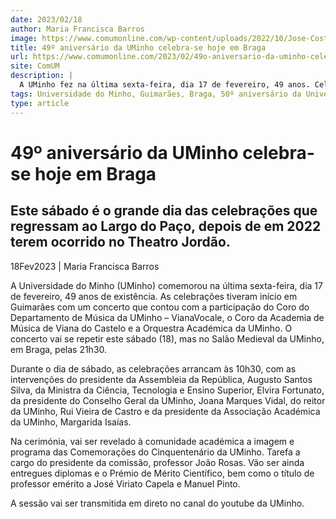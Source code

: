 ```yaml
---
date: 2023/02/18
author: Maria Francisca Barros
image: https://www.comumonline.com/wp-content/uploads/2022/10/Jose-Costa_Universidade-do-Minho_05-1500x1000.jpg
title: 49º aniversário da UMinho celebra-se hoje em Braga
url: https://www.comumonline.com/2023/02/49o-aniversario-da-uminho-celebra-se-hoje-em-braga/
site: ComUM
description: |
  A UMinho fez na última sexta-feira, dia 17 de fevereiro, 49 anos. Celebrações vão durar um ano com a comemoração do Cinquentenário da UM.
tags: Universidade do Minho, Guimarães, Braga, 50º aniversário da Universidade do Minho, 49º aniversário da Universidade do Minho, Ciquentenário da UMinho
type: article
---
```



# 49º aniversário da UMinho celebra-se hoje em Braga

## Este sábado é o grande dia das celebrações que regressam ao Largo do Paço, depois de em 2022 terem ocorrido no Theatro Jordão.

18Fev2023 | Maria Francisca Barros

A Universidade do Minho (UMinho) comemorou na última sexta-feira, dia 17 de fevereiro, 49 anos de existência. As celebrações tiveram início em Guimarães com um concerto que contou com a participação do Coro do Departamento de Música da UMinho – VianaVocale, o Coro da Academia de Música de Viana do Castelo e a Orquestra Académica da UMinho. O concerto vai se repetir este sábado (18), mas no Salão Medieval da UMinho, em Braga, pelas 21h30.

Durante o dia de sábado, as celebrações arrancam às 10h30, com as intervenções do presidente da Assembleia da República, Augusto Santos Silva, da Ministra da Ciência, Tecnologia e Ensino Superior, Elvira Fortunato, da presidente do Conselho Geral da UMinho, Joana Marques Vidal, do reitor da UMinho, Rui Vieira de Castro e da presidente da Associação Académica da UMinho, Margarida Isaías.

Na cerimónia, vai ser revelado à comunidade académica a imagem e programa das Comemorações do Cinquentenário da UMinho. Tarefa a cargo do presidente da comissão, professor João Rosas. Vão ser ainda entregues diplomas e o Prémio de Mérito Científico, bem como o título de professor emérito a José Viriato Capela e Manuel Pinto.

A sessão vai ser transmitida em direto no canal do youtube da UMinho.
